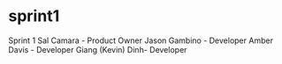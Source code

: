 # sprint1
Sprint 1
Sal Camara - Product Owner
Jason Gambino - Developer
Amber Davis - Developer
Giang (Kevin) Dinh- Developer
